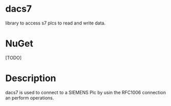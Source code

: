 # dacs7

library to access s7 plcs to read and write data.

NuGet
=====
[TODO]

Description
==============================

dacs7 is used to connect to a SIEMENS Plc by usin the RFC1006 connection an perform operations.


